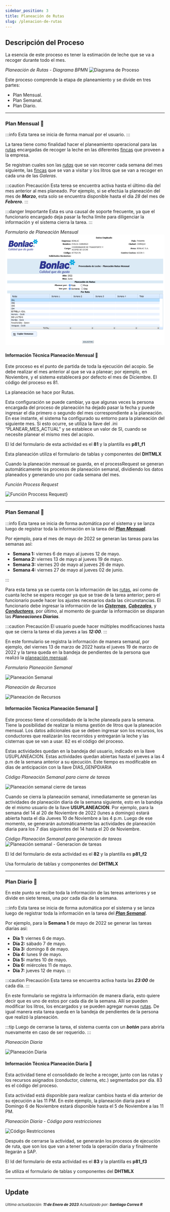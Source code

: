 ```yaml
---
sidebar_position: 3
title: Planeación de Rutas
slug: /plenacion-de-rutas
---
```


## Descripción del Proceso

La esencia de este proceso es tener la estimación de leche que se va a recoger durante todo el mes.

*Planeación de Rutas - Diagrama BPMN*
![Diagrama de Proceso](/assets/proveeduria/planeacion_rutas.png "Diagrama de Proceso")

Este proceso comprende la etapa de planeamiento y se divide en tres partes:

- Plan Mensual.  
- Plan Semanal.
- Plan Diario. 

***

### Plan Mensual :date:

:::info
Esta tarea se inicia de forma manual por el usuario.
:::

La tarea tiene como finalidad hacer el planeamiento operacional para las [rutas](./informacion-general-proveeduria-de-leche.md#rutas) encargadas de recoger la leche en las diferentes [fincas](./informacion-general-proveeduria-de-leche.md#fincas) que proveen a la empresa.

Se registran cuales son las *[rutas](./informacion-general-proveeduria-de-leche.md#rutas)* que se van recorrer cada semana del mes siguiente, las [fincas](./informacion-general-proveeduria-de-leche.md#fincas) que se van a visitar y los litros que se van a recoger en cada una de las *Galeras*.

:::caution Precaución
Esta terea se encuentra activa hasta el último día del mes anterior al mes planeado. Por ejemplo, si se efectúa la planeación del mes de ***Marzo***, esta solo se encuentra disponible hasta el día *28* del mes de ***Febrero***.
:::

:::danger Importante
Esta es una causal de soporte frecuente, ya que el funcionario encargado deja pasar la fecha límite para diligenciar la información y el sistema cierra la tarea.
:::  

*Formulario de Planeación Mensual*
![Formulario Plan Mensual](./plan-mensual.png "Formulario Plan Mensual")

#### Información Técnica Planeación Mensual :floppy_disk:

Este proceso es el punto de partida de toda la ejecución del acopio. Se debe realizar el mes anterior al que se va a planear; por ejemplo, en Noviembre, y el sistema establecerá por defecto el mes de Diciembre. El código del proceso es 81.

La planeación se hace por Rutas.

Esta configuración se puede cambiar, ya que algunas veces la persona encargada del proceso de planeación ha dejado pasar la fecha y puede ingresar el día primero o segundo del mes correspondiente a la planeación. En ese instante, el sistema ha configurado su entorno para la planeación del siguiente mes. Si esto ocurre, se utiliza la llave del .ini “PLANEAR_MES_ACTUAL” y se establece un valor de SI, cuando se necesite planear el mismo mes del acopio. 

El Id del formulario de esta actividad es el **81** y la plantilla es **p81_f1**

Esta planeación utiliza el formulario de tablas y componentes del **DHTMLX**

Cuando la planeación mensual se guarda, en el processRequest se generan automáticamente los procesos de planeación semanal, dividiendo los datos planeados y generando uno por cada semana del mes.

_Función Process Request_

![Función Proccess Request](/assets/proveeduria/funcion-process-request.png)}

***

### Plan Semanal :date:

:::info
Esta tarea se inicia de forma automática por el sistema y se lanza luego de registrar toda la información en la tarea del ***[Plan Mensual](#plan-mensual)***.  

Por ejemplo, para el mes de mayo de 2022 se generan las tareas para las semanas así:
-	**Semana 1:** viernes 6 de mayo al jueves 12 de mayo.
-	**Semana 2:** viernes 13 de mayo al jueves 19 de mayo.
-	**Semana 3:** viernes 20 de mayo al jueves 26 de mayo.
-	**Semana 4:** viernes 27 de mayo al jueves 02 de junio.

:::

Para esta tarea ya se cuenta con la información de las [rutas](./informacion-general-proveeduria-de-leche.md#rutas), así como de cuanta leche se espera recoger ya que se trae de la tarea anterior; pero el funcionario puede hacer los ajustes necesarios dada las circunstancias. El funcionario debe ingresar la información de las ***[Cisternas](./informacion-general-proveeduria-de-leche.md#cisternas)***, ***[Cabezales](./informacion-general-proveeduria-de-leche.md#cabezales)***, y ***[Conductores](./informacion-general-proveeduria-de-leche.md#conductores)***, por último, al momento de guardar la información se disparan las ***Planeaciones Diarias***.

:::caution Precaución
El usuario puede hacer múltiples modificaciones hasta que se cierra la tarea el día jueves a las ***12:00***.
:::

En este formulario se registra la información de manera semanal, por ejemplo, del viernes 13 de marzo de 2022 hasta el jueves 19 de marzo de 2022 y la tarea queda en la bandeja de pendientes de la persona que realizó la [planeación mensual](#plan-mensual).

<!---
*Formulario Plan Semanal*  
![Formulario Plan Semanal](./plan-semanal.png "Formulario Plan Semanal") 
-->

*Formulario Planeación Semanal*

![Planeación Semanal](/assets/proveeduria/planeacion-semanal-img.png "Formulario Plan Semanal")

_Planeación de Recursos_

![Planeación de Recursos](/assets/proveeduria/planeacion-semanal2-img.png)

#### Información Técnica Planeación Semanal :floppy_disk:

Este proceso tiene el consolidado de la leche planeada para la semana. Tiene la posibilidad de realizar la misma gestión de litros que la planeación mensual. Los datos adicionales que se deben ingresar son los recursos, los conductores que realizarán los recorridos y entregarán la leche y las cisternas que se van a usar. 82 es el código del proceso. 

Estas actividades quedan en la bandeja del usuario, indicado en la llave USUPLANEACION. Estas actividades quedan abiertas hasta el jueves a las 4 p.m de la semana anterior a su ejecución. Este tiempo es modificable en días de anticipación con la llave DIAS_GENPDIARIA

_Código Planeación Semanal para cierre de tareas_

![Planeación semanal cierre de tareas](/assets/proveeduria/codigo-planeacion-semanal-img.png)


Cuando se cierra la planeación semanal, inmediatamente se generan las actividades de planeación diaria de la semana siguiente, esto en la bandeja de el mismo usuario de la llave **USUPLANEACION**.  Por ejemplo, para la semana del 14 al 20 de Noviembre de 2022 (lunes a domingo) estará abierta hasta el día Jueves 10 de Noviembre a las 4 p.m. Luego de ese momento, se generarán automáticamente las actividades de planeación diaria para los 7 días siguientes del 14 hasta el 20 de Noviembre.

_Código Planeación Semanal para generación de tareas_
![Planeación semanal - Generacion de tareas](/assets/proveeduria/codigo-opciones-semanal-img.png)

El Id del formulario de esta actividad es el **82** y la plantilla es **p81_f2**

Usa formulario de tablas y componentes del **DHTMLX**

***

### Plan Diario :date:

En este punto se recibe toda la información de las tereas anteriores y se divide en siete tereas, una por cada día de la semana.

:::info
Esta tarea se inicia de forma automática por el sistema y se lanza luego de registrar toda la información en la tarea del ***[Plan Semanal](#plan-semanal)***.  

Por ejemplo, para la **Semana 1** de mayo de 2022 se generar las tareas diarias así:
-	**Día 1:** viernes 6 de mayo.
-	**Día 2:** sábado 7 de mayo.
-	**Día 3:** domingo 8 de mayo.
-	**Día 4:** lunes 9 de mayo.
-	**Día 5:** martes 10 de mayo.
-	**Día 6:** miércoles 11 de mayo.
-	**Día 7:** jueves 12 de mayo.
:::

:::caution Precaución
Esta tarea se encuentra activa hasta las ***23:00*** de cada día.
:::

En este formulario se registra la información de manera diaria, esto quiere decir que es uno de estos por cada día de la semana. Allí se pueden modificar los litros, los encargados y se pueden agregar nuevas [rutas](./informacion-general-proveeduria-de-leche.md#rutas). De igual manera esta tarea queda en la bandeja de pendientes de la persona que realizó la planeación.

:::tip
Luego de cerrarse la tarea, el sistema cuenta con un ***botón*** para abrirla nuevamente en caso de ser requerido.
:::

<!--
*Formulario Plan Diario*  
![Formulario Plan Diario](./plan-diario.png "Formulario Plan Diario")
-->
_Planeación Diaria_

![Planeación Diaria](/assets/proveeduria/planeacion-diaria-img.png)

#### Información Técnica Planeación Diaria :floppy_disk:

Esta actividad tiene el consolidado de leche a recoger, junto con las rutas y los recursos asignados (conductor, cisterna, etc.) segmentados por día. 83 es el código del proceso.

Esta actividad está disponible para realizar cambios hasta el día anterior de su ejecución a las 11 PM. En este ejemplo, la planeación diaria para el Domingo 6 de Noviembre estará disponible hasta el 5 de Noviembre a las 11 PM.

_Planeación Diaria - Código para restricciones_

![Código Restricciones](/assets/proveeduria/codigo-restriccion-diaria-img.png)

Después de cerrarse la actividad, se generarán los procesos de ejecución de ruta, que son los que van a tener toda la operación diaria y finalmente llegarán a SAP. 

El Id del formulario de esta actividad es el **83** y la plantilla es **p81_f3**

Se utiliza el formulario de tablas y componentes del **DHTMLX**

***

## Update

<div class="ultima-actualizacion">
  <small>
    <i>
      Ultima actualización:
      <b> 11 de Enero de 2023</b>
    </i>
  </small>

  <small>
    <i>
      Actualizado por:
      <b> Santiago Correa R</b>
    </i>
  </small>
</div>